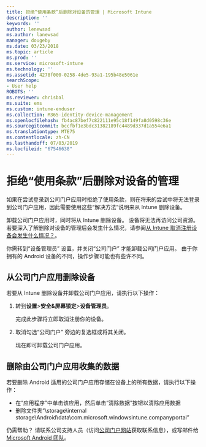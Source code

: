 ```yaml
---
title: 拒绝“使用条款”后删除对设备的管理 | Microsoft Intune
description: ''
keywords: ''
author: lenewsad
ms.author: lanewsad
manager: dougeby
ms.date: 03/23/2018
ms.topic: article
ms.prod: ''
ms.service: microsoft-intune
ms.technology: ''
ms.assetid: 4278f000-0258-4de5-93a1-195b48e5061e
searchScope:
- User help
ROBOTS: ''
ms.reviewer: chrisbal
ms.suite: ems
ms.custom: intune-enduser
ms.collection: M365-identity-device-management
ms.openlocfilehash: fb4ac87bef7c822111e95c18f149fa8d0598c36e
ms.sourcegitcommit: bccfbf1e3bdc31382189fc4489d337d1a554e6a1
ms.translationtype: MTE75
ms.contentlocale: zh-CN
ms.lasthandoff: 07/03/2019
ms.locfileid: "67546638"
---
```

# <a name="remove-your-device-from-management-if-you-declined-terms-of-use"></a>拒绝“使用条款”后删除对设备的管理

如果在尝试登录到公司门户应用时拒绝了使用条款，则在将来的尝试中将无法登录到公司门户应用，因此需要使用这些“解决方法”说明来从 Intune 删除设备。

卸载公司门户应用时，同时将从 Intune 删除设备。 设备将无法再访问公司资源。 若要深入了解删除对设备的管理后会发生什么情况，请参阅[从 Intune 取消注册设备会发生什么情况？](what-happens-if-you-unenroll-your-device-from-intune-android.md)。

你需转到“设备管理员”  设置，并关闭“公司门户”  才能卸载公司门户应用。 由于你拥有的 Android 设备的不同，操作步骤可能也有些许不同。

## <a name="removing-the-device-from-the-company-portal-app"></a>从公司门户应用删除设备

若要从 Intune 删除设备并卸载公司门户应用，请执行以下操作：

1. 转到**设置**&gt;**安全&amp;屏幕锁定**&gt;**设备管理员**。

    完成此步骤将立即取消注册你的设备。

2. 取消勾选“公司门户”  旁边的复选框或将其关闭。

    现在即可卸载公司门户应用。

## <a name="removing-data-collected-by-the-company-portal-app"></a>删除由公司门户应用收集的数据

若要删除 Android 适用的公司门户应用存储在设备上的所有数据，请执行以下操作：

  - 在“应用程序”中单击该应用，然后单击“清除数据”按钮以清除应用数据
  - 删除文件夹“\storage\internal storage\Android\data\com.microsoft.windowsintune.companyportal”


仍需帮助？ 请联系公司支持人员（访问[公司门户网站](https://go.microsoft.com/fwlink/?linkid=2010980)获取联系信息），或写邮件给 <a href="mailto:wintunedroidfbk@microsoft.com?subject=I'm having unenrolling my Android device&body=Describe the issue you're experiencing here.">Microsoft Android 团队</a>。
